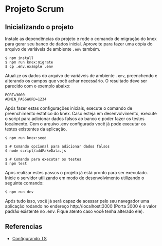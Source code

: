 # Projeto Scrum

## Inicializando o projeto

Instale as dependências do projeto e rode o comando de migração do knex para gerar seu banco de dados inicial.
Aproveite para fazer uma cópia do arquivo de variáveis de ambiente `.env` também.

```console
$ npm install
$ npm run knex:migrate
$ cp .env.example .env
```

Atualize os dados do arquivo de variáveis de ambiente `.env`, preenchendo e alterando os campos que vocẽ achar necessário.
O resultado deve ser parecido com o exemplo abaixo:

```
PORT=3000
ADMIN_PASSWORD=1234
```

Após fazer estas configurações iniciais, execute o comando de preenchimento estático do knex.
Caso esteja em desenvolvimento, execute o script para adicionar dados falsos ao banco e poder fazer os testes localmente.
Com o arquivo .env configurado você já pode executar os testes existentes da aplicação.

```console
$ npm run knex:seed

$ # Comando opcional para adicionar dados falsos
$ node script/addFakeData.js

$ # Comando para executar os testes
$ npm test
```

Após realizar estes passos o projeto já está pronto para ser executado.
Inicie o servidor utilizando em modo de desenvolvimento utilizando o seguinte comando:

```console
$ npm run dev
```

Após tudo isso, você já será capaz de acessar pelo seu navegador uma aplicação rodando no endereço http://localhost:3000 (Porta 3000 é o valor padrão existente no .env. Fique atento caso você tenha alterado ele).

## Referencias

- [Configurando TS](https://khalilstemmler.com/blogs/typescript/node-starter-project/)
